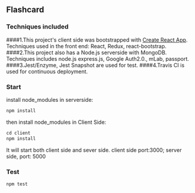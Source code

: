 
## Flashcard 

### Techniques included
####1.This project's client side was bootstrapped with [Create React App](https://github.com/facebookincubator/create-react-app). Techniques used in the front end: React, Redux, react-bootstrap.
####2.This project also has a Node.js serverside with MongoDB. Techniques includes node.js express.js, Google Auth2.0., mLab, passport.
####3.Jest/Enzyme, Jest Snapshot are used for test.
####4.Travis CI is used for continuous deployment.

### Start
install node_modules in serverside:
```javascript
npm install 
```
then install node_modules in Client Side: 
```javascript
cd client
npm install 
```
It will start both client side and sever side. client side port:3000;
server side, port: 5000

### Test
```javascript
npm test
```

